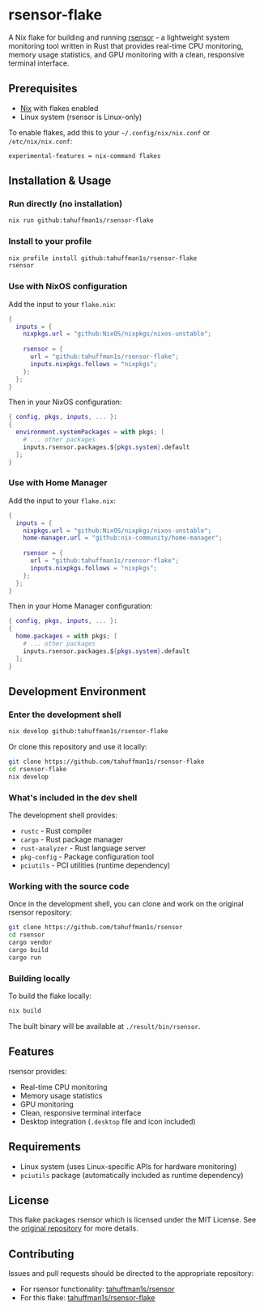 # rsensor-flake

A Nix flake for building and running [rsensor](https://github.com/tahuffman1s/rsensor) - a lightweight system monitoring tool written in Rust that provides real-time CPU monitoring, memory usage statistics, and GPU monitoring with a clean, responsive terminal interface.

## Prerequisites

- [Nix](https://nixos.org/download.html) with flakes enabled
- Linux system (rsensor is Linux-only)

To enable flakes, add this to your `~/.config/nix/nix.conf` or `/etc/nix/nix.conf`:
```
experimental-features = nix-command flakes
```

## Installation & Usage

### Run directly (no installation)

```bash
nix run github:tahuffman1s/rsensor-flake
```

### Install to your profile

```bash
nix profile install github:tahuffman1s/rsensor-flake
rsensor
```

### Use with NixOS configuration

Add the input to your `flake.nix`:
```nix
{
  inputs = {
    nixpkgs.url = "github:NixOS/nixpkgs/nixos-unstable";
    
    rsensor = {
      url = "github:tahuffman1s/rsensor-flake";
      inputs.nixpkgs.follows = "nixpkgs";
    };
  };
}
```

Then in your NixOS configuration:
```nix
{ config, pkgs, inputs, ... }:
{
  environment.systemPackages = with pkgs; [
    # ... other packages
    inputs.rsensor.packages.${pkgs.system}.default
  ];
}
```

### Use with Home Manager

Add the input to your `flake.nix`:
```nix
{
  inputs = {
    nixpkgs.url = "github:NixOS/nixpkgs/nixos-unstable";
    home-manager.url = "github:nix-community/home-manager";
    
    rsensor = {
      url = "github:tahuffman1s/rsensor-flake";
      inputs.nixpkgs.follows = "nixpkgs";
    };
  };
}
```

Then in your Home Manager configuration:
```nix
{ config, pkgs, inputs, ... }:
{
  home.packages = with pkgs; [
    # ... other packages
    inputs.rsensor.packages.${pkgs.system}.default
  ];
}
```

## Development Environment

### Enter the development shell

```bash
nix develop github:tahuffman1s/rsensor-flake
```

Or clone this repository and use it locally:
```bash
git clone https://github.com/tahuffman1s/rsensor-flake
cd rsensor-flake
nix develop
```

### What's included in the dev shell

The development shell provides:
- `rustc` - Rust compiler
- `cargo` - Rust package manager
- `rust-analyzer` - Rust language server
- `pkg-config` - Package configuration tool
- `pciutils` - PCI utilities (runtime dependency)

### Working with the source code

Once in the development shell, you can clone and work on the original rsensor repository:

```bash
git clone https://github.com/tahuffman1s/rsensor
cd rsensor
cargo vendor
cargo build
cargo run
```

### Building locally

To build the flake locally:
```bash
nix build
```

The built binary will be available at `./result/bin/rsensor`.

## Features

rsensor provides:
- Real-time CPU monitoring
- Memory usage statistics  
- GPU monitoring
- Clean, responsive terminal interface
- Desktop integration (`.desktop` file and icon included)

## Requirements

- Linux system (uses Linux-specific APIs for hardware monitoring)
- `pciutils` package (automatically included as runtime dependency)

## License

This flake packages rsensor which is licensed under the MIT License. See the [original repository](https://github.com/tahuffman1s/rsensor) for more details.

## Contributing

Issues and pull requests should be directed to the appropriate repository:
- For rsensor functionality: [tahuffman1s/rsensor](https://github.com/tahuffman1s/rsensor)
- For this flake: [tahuffman1s/rsensor-flake](https://github.com/tahuffman1s/rsensor-flake)
